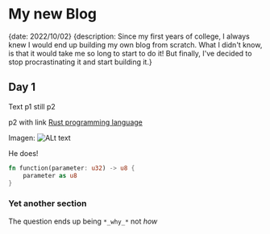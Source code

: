 # My new Blog
{date: 2022/10/02}
{description: Since my first years of college, I always knew I would end up building my own blog from scratch. What I didn't know, is that it would take me so long to start to do it! But finally, I've decided to stop procrastinating it and start building it.}

## Day 1
Text p1
still p2

p2 with link [Rust programming language](https://www.rust-lang.org)

Imagen: ![ALt text](https://doc.rust-lang.org/static.files/rust-logo-151179464ae7ed46.svg)

He does!
```rust
fn function(parameter: u32) -> u8 {
    parameter as u8
}
```

### Yet another section

The question ends up being `*_why_*` not *how*

